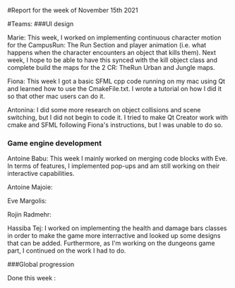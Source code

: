 #Report for the week of November 15th 2021


#Teams:
###UI design



Marie: This week, I worked on implementing continuous character motion for the CampusRun: The Run Section and player animation (i.e. what happens when the character encounters an object that kills them). Next week, I hope to be able to have this synced with the kill object class and complete build the maps for the 2 CR: TheRun Urban and Jungle maps.


Fiona: This week I got a basic SFML cpp code running on my mac using Qt and learned how to use the CmakeFile.txt. I wrote a tutorial on how I did it so that other mac users can do it.



Antonina: I did some more research on object collisions and scene switching, but I did not begin to code it. I tried to make Qt Creator work with cmake and SFML following Fiona's instructions, but I was unable to do so. 


### Game engine development


Antoine Babu: This week I mainly worked on merging code blocks with Eve. In terms of features, I implemented pop-ups and am still working on their interactive capabilities.



Antoine Majoie:



Eve Margolis:



Rojin Radmehr:



Hassiba Tej: I worked on implementing the health and damage bars classes in order to make the game more interractive and looked up some designs that can be added. Furthermore, as I'm working on the dungeons game part, I continued on the work I had to do.



###Global progression



Done this week :
